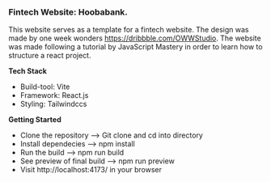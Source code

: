 ### Fintech Website: Hoobabank.

This website serves as a template for a fintech website. The design was made by one week wonders https://dribbble.com/OWWStudio. The website was made following a tutorial by JavaScript Mastery in order to learn how to structure a react project.

**Tech Stack**
- Build-tool: Vite
- Framework: React.js
- Styling: Tailwindccs

**Getting Started**

- Clone the repository --> Git clone and cd into directory
- Install dependecies --> npm install
- Run the build --> npm run build
- See preview of final build --> npm run preview
- Visit http://localhost:4173/ in your browser
